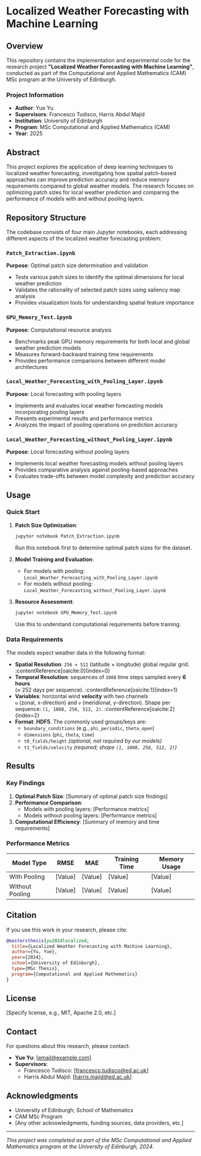 # Localized Weather Forecasting with Machine Learning

## Overview

This repository contains the implementation and experimental code for the research project **"Localized Weather Forecasting with Machine Learning"**, conducted as part of the Computational and Applied Mathematics (CAM) MSc program at the University of Edinburgh.

### Project Information
- **Author**: Yue Yu
- **Supervisors**: Francesco Tudisco, Harris Abdul Majid
- **Institution**: University of Edinburgh
- **Program**: MSc Computational and Applied Mathematics (CAM)
- **Year**: 2025

## Abstract

This project explores the application of deep learning techniques to localized weather forecasting, investigating how spatial patch-based approaches can improve prediction accuracy and reduce memory requirements compared to global weather models. The research focuses on optimizing patch sizes for local weather prediction and comparing the performance of models with and without pooling layers.

## Repository Structure

The codebase consists of four main Jupyter notebooks, each addressing different aspects of the localized weather forecasting problem:

### `Patch_Extraction.ipynb`
**Purpose**: Optimal patch size determination and validation
- Tests various patch sizes to identify the optimal dimensions for local weather prediction
- Validates the rationality of selected patch sizes using saliency map analysis
- Provides visualization tools for understanding spatial feature importance

### `GPU_Memory_Test.ipynb`
**Purpose**: Computational resource analysis
- Benchmarks peak GPU memory requirements for both local and global weather prediction models
- Measures forward-backward training time requirements
- Provides performance comparisons between different model architectures

### `Local_Weather_Forecasting_with_Pooling_Layer.ipynb`
**Purpose**: Local forecasting with pooling layers
- Implements and evaluates local weather forecasting models incorporating pooling layers
- Presents experimental results and performance metrics
- Analyzes the impact of pooling operations on prediction accuracy

### `Local_Weather_Forecasting_without_Pooling_Layer.ipynb`
**Purpose**: Local forecasting without pooling layers
- Implements local weather forecasting models without pooling layers
- Provides comparative analysis against pooling-based approaches
- Evaluates trade-offs between model complexity and prediction accuracy


## Usage

### Quick Start

1. **Patch Size Optimization**:
   ```bash
   jupyter notebook Patch_Extraction.ipynb
   ```
   Run this notebook first to determine optimal patch sizes for the dataset.

2. **Model Training and Evaluation**:
   - For models with pooling: `Local_Weather_Forecasting_with_Pooling_Layer.ipynb`
   - For models without pooling: `Local_Weather_Forecasting_without_Pooling_Layer.ipynb`

3. **Resource Assessment**:
   ```bash
   jupyter notebook GPU_Memory_Test.ipynb
   ```
   Use this to understand computational requirements before training.

### Data Requirements

The models expect weather data in the following format:
- **Spatial Resolution**: `256 × 512` (latitude × longitude) global regular grid. :contentReference[oaicite:0]{index=0}  
- **Temporal Resolution**: sequences of `1008` time steps sampled every **6 hours**  
  (≈ 252 days per sequence). :contentReference[oaicite:1]{index=1}
- **Variables**: horizontal wind **velocity** with two channels  
  `u` (zonal, x-direction) and `v` (meridional, y-direction). Shape per sequence:
  `(1, 1008, 256, 512, 2)`. :contentReference[oaicite:2]{index=2}
- **Format**: **HDF5**. The commonly used groups/keys are:
  - `boundary_conditions` (e.g., `phi_periodic`, `theta_open`)
  - `dimensions` (`phi`, `theta`, `time`)
  - `t0_fields/height`  *(optional, not required by our models)*
  - `t1_fields/velocity`  *(required; shape `(1, 1008, 256, 512, 2)`)*

## Results

### Key Findings

1. **Optimal Patch Size**: [Summary of optimal patch size findings]
2. **Performance Comparison**: 
   - Models with pooling layers: [Performance metrics]
   - Models without pooling layers: [Performance metrics]
3. **Computational Efficiency**: [Summary of memory and time requirements]

### Performance Metrics

| Model Type | RMSE | MAE | Training Time | Memory Usage |
|------------|------|-----|---------------|--------------|
| With Pooling | [Value] | [Value] | [Value] | [Value] |
| Without Pooling | [Value] | [Value] | [Value] | [Value] |



## Citation

If you use this work in your research, please cite:

```bibtex
@mastersthesis{yu2024localized,
  title={Localized Weather Forecasting with Machine Learning},
  author={Yu, Yue},
  year={2024},
  school={University of Edinburgh},
  type={MSc Thesis},
  program={Computational and Applied Mathematics}
}
```

## License

[Specify license, e.g., MIT, Apache 2.0, etc.]

## Contact

For questions about this research, please contact:
- **Yue Yu**: [email@example.com]
- **Supervisors**: 
  - Francesco Tudisco: [francesco.tudisco@ed.ac.uk]
  - Harris Abdul Majid: [harris.majid@ed.ac.uk]

## Acknowledgments

- University of Edinburgh; School of Mathematics
- CAM MSc Program
- [Any other acknowledgments, funding sources, data providers, etc.]

---

*This project was completed as part of the MSc Computational and Applied Mathematics program at the University of Edinburgh, 2024.*
